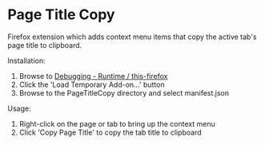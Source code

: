 # Page Title Copy

Firefox extension which adds context menu items that copy the active tab's page title to clipboard.

Installation:
1. Browse to [Debugging - Runtime / this-firefox](about:debugging#/runtime/this-firefox)
2. Click the 'Load Temporary Add-on...' button
3. Browse to the PageTitleCopy directory and select manifest.json

Usage:
1. Right-click on the page or tab to bring up the context menu
2. Click 'Copy Page Title' to copy the tab title to clipboard
